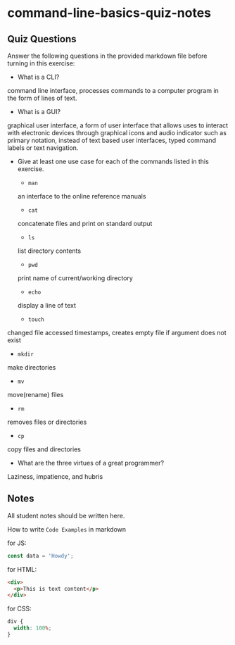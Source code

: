 # command-line-basics-quiz-notes

## Quiz Questions

Answer the following questions in the provided markdown file before turning in this exercise:

- What is a CLI?

command line interface, processes commands to a computer program in the form of lines of text.

- What is a GUI?

graphical user interface, a form of user interface that allows uses to interact with electronic devices through graphical icons and audio indicator such as primary notation, instead of text based user interfaces, typed command labels or text navigation.

- Give at least one use case for each of the commands listed in this exercise.

  - `man`

  an interface to the online reference manuals

  - `cat`

  concatenate files and print on standard output

  - `ls`

  list directory contents

  - `pwd`

  print name of current/working directory

  - `echo`

  display a line of text

  - `touch`

changed file accessed timestamps, creates empty file if argument does not exist

- `mkdir`

make directories

- `mv`

move(rename) files

- `rm`

removes files or directories

- `cp`

copy files and directories

- What are the three virtues of a great programmer?

Laziness, impatience, and hubris

## Notes

All student notes should be written here.

How to write `Code Examples` in markdown

for JS:

```javascript
const data = 'Howdy';
```

for HTML:

```html
<div>
  <p>This is text content</p>
</div>
```

for CSS:

```css
div {
  width: 100%;
}
```
